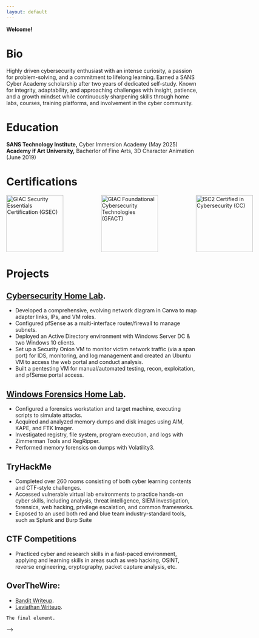 ```yaml
---
layout: default
---
```


**Welcome!**

# Bio

Highly driven cybersecurity enthusiast with an intense curiosity, a passion for problem-solving, and a commitment to lifelong learning. Earned a SANS Cyber Academy scholarship after two years of dedicated self-study. Known for integrity, adaptability, and approaching challenges with insight, patience, and a growth mindset while continuously sharpening skills through home labs, courses, training platforms, and involvement in the cyber community.

# Education
**SANS Technology Institute,** Cyber Immersion Academy (May 2025)
**Academy if Art University,** Bacherlor of Fine Arts, 3D Character Animation (June 2019)

# Certifications

<div style="display: flex; gap: 100px;">
    <a href="https://www.credly.com/badges/79b72e81-4a43-477e-9333-330d7c2faaac/public_url" target="_blank">
        <img src="https://github.com/user-attachments/assets/7572f80d-d020-4841-a32d-e3984cb462f9" alt="GIAC Security Essentials Certification (GSEC)" width="150">
    </a>
    <a href="https://www.credly.com/badges/fcc07bf5-304c-448e-b31d-41285a98ee5a/public_url" target="_blank">
        <img src="https://github.com/user-attachments/assets/e79e3509-ca9f-4106-b3f1-a2b9ead32aeb" alt="GIAC Foundational Cybersecurity Technologies (GFACT)" width="150">
    </a>
    <a href="https://www.credly.com/badges/9c67ac40-1748-4df4-97eb-f5da82538ce2/public_url" target="_blank">
        <img src="https://github.com/user-attachments/assets/fc75e1cf-5ff2-4a0c-baf4-2bf551056621" alt="ISC2 Certified in Cybersecurity (CC)" width="150">
    </a>
</div>


# Projects

## [Cybersecurity Home Lab](./projects/cybersecurity-home-lab.md).

- Developed a comprehensive, evolving network diagram in Canva to map adapter links, IPs, and VM roles. 
- Configured pfSense as a multi-interface router/firewall to manage subnets. 
- Deployed an Active Directory environment with Windows Server DC & two Windows 10 clients. 
- Set up a Security Onion VM to monitor victim network traffic (via a span port) for IDS, monitoring, and log 
management and created an Ubuntu VM to access the web portal and conduct analysis. 
- Built a pentesting VM for manual/automated testing, recon, exploitation, and pfSense portal access. 
  

## [Windows Forensics Home Lab](./projects/windows-forensics-home-lab.md).

- Configured a forensics workstation and target machine, executing scripts to simulate attacks. 
- Acquired and analyzed memory dumps and disk images using AIM, KAPE, and FTK Imager. 
- Investigated registry, file system, program execution, and logs with Zimmerman Tools and RegRipper. 
- Performed memory forensics on dumps with Volatility3. 

## TryHackMe

- Completed over 260 rooms consisting of both cyber learning contents and CTF-style challenges.
- Accessed vulnerable virtual lab environments to practice hands-on cyber skills, including analysis, threat intelligence, SIEM investigation, forensics, web hacking, privilege escalation, and common frameworks.
- Exposed to an used both red and blue team industry-standard tools, such as Splunk and Burp Suite

## CTF Competitions 
- Practiced cyber and research skills in a fast-paced environment, applying and learning skills in areas such 
as web hacking, OSINT, reverse engineering, cryptography, packet capture analysis, etc.

## OverTheWire:
- [Bandit Writeup](./projects/overthewire/bandit.md).
- [Leviathan Writeup](./projects/overthewire/leviathan.md).

```
The final element.
```
-->
